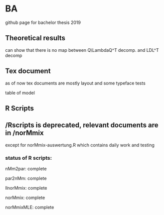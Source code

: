# BA
github page for bachelor thesis 2019

## Theoretical results

can show that there is no map between Q\LambdaQ^T decomp. and LDL^T decomp

## Tex document
as of now tex documents are mostly layout and some typeface tests

table of model

## R Scripts

## /Rscripts is deprecated, relevant documents are in /norMmix

except for norMmix-auswertung.R which contains daily work and testing

### status of R scripts:

nMm2par: complete

par2nMm: complete

llnorMmix: complete

norMmix: complete

norMmixMLE: complete
